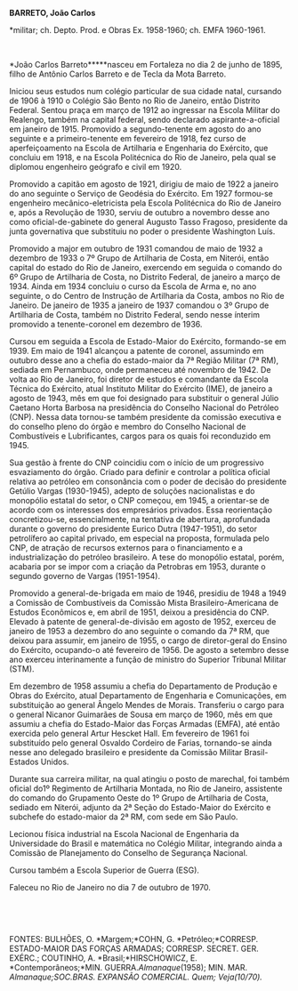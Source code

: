 **BARRETO, João Carlos**

\*militar; ch. Depto. Prod. e Obras Ex. 1958-1960; ch. EMFA 1960-1961.

 

*João Carlos Barreto*****nasceu em Fortaleza no dia 2 de junho de 1895,
filho de Antônio Carlos Barreto e de Tecla da Mota Barreto.

Iniciou seus estudos num colégio particular de sua cidade natal,
cursando de 1906 à 1910 o Colégio São Bento no Rio de Janeiro, então
Distrito Federal. Sentou praça em março de 1912 ao ingressar na Escola
Militar do Realengo, também na capital federal, sendo declarado
aspirante-a-oficial em janeiro de 1915. Promovido a segundo-tenente em
agosto do ano seguinte e a primeiro-tenente em fevereiro de 1918, fez
curso de aperfeiçoamento na Escola de Artilharia e Engenharia do
Exército, que concluiu em 1918, e na Escola Politécnica do Rio de
Janeiro, pela qual se diplomou engenheiro geógrafo e civil em 1920.

Promovido a capitão em agosto de 1921, dirigiu de maio de 1922 a janeiro
do ano seguinte o Serviço de Geodésia do Exército. Em 1927 formou-se
engenheiro mecânico-eletricista pela Escola Politécnica do Rio de
Janeiro e, após a Revolução de 1930, serviu de outubro a novembro desse
ano como oficial-de-gabinete do general Augusto Tasso Fragoso,
presidente da junta governativa que substituiu no poder o presidente
Washington Luís.

Promovido a major em outubro de 1931 comandou de maio de 1932 a dezembro
de 1933 o 7º Grupo de Artilharia de Costa, em Niterói, então capital do
estado do Rio de Janeiro, exercendo em seguida o comando do 6º Grupo de
Artilharia de Costa, no Distrito Federal, de janeiro a março de 1934.
Ainda em 1934 concluiu o curso da Escola de Arma e, no ano seguinte, o
do Centro de Instrução de Artilharia da Costa, ambos no Rio de Janeiro.
De janeiro de 1935 a janeiro de 1937 comandou o 3º Grupo de Artilharia
de Costa, também no Distrito Federal, sendo nesse ínterim promovido a
tenente-coronel em dezembro de 1936.

Cursou em seguida a Escola de Estado-Maior do Exército, formando-se em
1939. Em maio de 1941 alcançou a patente de coronel, assumindo em
outubro desse ano a chefia do estado-maior da 7ª Região Militar (7ª RM),
sediada em Pernambuco, onde permaneceu até novembro de 1942. De volta ao
Rio de Janeiro, foi diretor de estudos e comandante da Escola Técnica do
Exército, atual Instituto Militar do Exército (IME), de janeiro a agosto
de 1943, mês em que foi designado para substituir o general Júlio
Caetano Horta Barbosa na presidência do Conselho Nacional do Petróleo
(CNP). Nessa data tornou-se também presidente da comissão executiva e do
conselho pleno do órgão e membro do Conselho Nacional de Combustíveis e
Lubrificantes, cargos para os quais foi reconduzido em 1945.

Sua gestão à frente do CNP coincidiu com o início de um progressivo
esvaziamento do órgão. Criado para definir e controlar a política
oficial relativa ao petróleo em consonância com o poder de decisão do
presidente Getúlio Vargas (1930-1945), adepto de soluções nacionalistas
e do monopólio estatal do setor, o CNP começou, em 1945, a orientar-se
de acordo com os interesses dos empresários privados. Essa reorientação
concretizou-se, essencialmente, na tentativa de abertura, aprofundada
durante o governo do presidente Eurico Dutra (1947-1951), do setor
petrolífero ao capital privado, em especial na proposta, formulada pelo
CNP, de atração de recursos externos para o financiamento e a
industrialização do petróleo brasileiro. A tese do monopólio estatal,
porém, acabaria por se impor com a criação da Petrobras em 1953, durante
o segundo governo de Vargas (1951-1954).

Promovido a general-de-brigada em maio de 1946, presidiu de 1948 a 1949
a Comissão de Combustíveis da Comissão Mista Brasileiro-Americana de
Estudos Econômicos e, em abril de 1951, deixou a presidência do CNP.
Elevado à patente de general-de-divisão em agosto de 1952, exerceu de
janeiro de 1953 a dezembro do ano seguinte o comando da 7ª RM, que
deixou para assumir, em janeiro de 1955, o cargo de diretor-geral do
Ensino do Exército, ocupando-o até fevereiro de 1956. De agosto a
setembro desse ano exerceu interinamente a função de ministro do
Superior Tribunal Militar (STM).

Em dezembro de 1958 assumiu a chefia do Departamento de Produção e Obras
do Exército, atual Departamento de Engenharia e Comunicações, em
substituição ao general Ângelo Mendes de Morais. Transferiu o cargo para
o general Nicanor Guimarães de Sousa em março de 1960, mês em que
assumiu a chefia do Estado-Maior das Forças Armadas (EMFA), até então
exercida pelo general Artur Hescket Hall. Em fevereiro de 1961 foi
substituído pelo general Osvaldo Cordeiro de Farias, tornando-se ainda
nesse ano delegado brasileiro e presidente da Comissão Militar
Brasil-Estados Unidos.

Durante sua carreira militar, na qual atingiu o posto de marechal, foi
também oficial do1º Regimento de Artilharia Montada, no Rio de Janeiro,
assistente do comando do Grupamento Oeste do 1º Grupo de Artilharia de
Costa, sediado em Niterói, adjunto da 2ª Seção do Estado-Maior do
Exército e subchefe do estado-maior da 2ª RM, com sede em São Paulo.

Lecionou física industrial na Escola Nacional de Engenharia da
Universidade do Brasil e matemática no Colégio Militar, integrando ainda
a Comissão de Planejamento do Conselho de Segurança Nacional.

Cursou também a Escola Superior de Guerra (ESG).

Faleceu no Rio de Janeiro no dia 7 de outubro de 1970.

 

 

FONTES: BULHÕES, O. *Margem;*COHN, G. *Petróleo;*CORRESP. ESTADO-MAIOR
DAS FORÇAS ARMADAS; CORRESP. SECRET. GER. EXÉRC.; COUTINHO, A.
*Brasil;*HIRSCHOWICZ, E. *Contemporâneos;*MIN. GUERRA.*Almanaque*(1958);
MIN. MAR. *Almanaque;*SOC*.*BRAS. EXPANSÃO COMERCIAL. *Quem;
Veja*(10/70)*.*

 
